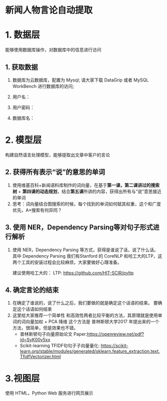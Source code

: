 # 新闻人物言论自动提取

# 1. 数据层

能够使用数据库操作，对数据库中的信息进行访问

## 1. 获取数据



1. 数据库为云数据库，配置为 Mysql; 请⼤家下载 DataGrip 或者 MySQL WorkBench 进⾏数据库的访问;

2. 用户名：

3. 用户密码：

4. 数据库名：


# 2. 模型层

构建自然语言处理模型，能够提取出文章中客户的言论
## 2.  获得所有表示“说”的意思的单词

   1. 使⽤维基百科+新闻语料库制作的词向量，在基于**第⼀课，第⼆课讲过的搜索树** + **第四课的动态规划**，结合**第五课**所讲的内容，获得出所有与“说”意思接近的单词
   2.  思考：词向量结合图搜索的时候，每个找到的单词如何赋其权重，这个和⼴度优先，A*搜索有何异同？

   ## 3. 使用 NER，Dependency Parsing等对句子形式进行解析

   1. 使⽤ NER，Dependency Parsing 等⽅式，获得是谁说了话，说了什么话。其中 Dependency Parsing 我们有Stanford 的 CoreNLP 和哈⼯⼤的LTP，这两个⼯具的安装过程会⽐较⿇烦，⼤家要做好⼼理准备。

      建议使用哈工大的： LTP: https://github.com/HIT-SCIR/pyltp



## 4. 确定言论的结束

1. 在确定了谁说的，说了什么之后，我们要做的就是确定这个话语的结束。
   要确定这个话语如何结束
2. 这里给大家推荐一个简单性 和高效性两者比较平衡的方法，其原理就是使用单词的词向量加权 + PCA 降维 这个方法是 普林斯顿大学2017 年提出来的一个方法，很简单，但是效果也不错。
   - 普林斯顿句⼦向量原始论⽂ Paper:https://openreview.net/pdf?id=SyK00v5xx
   - Scikit-learning TFIDF句句⼦子向量量化: https://scikit-learn.org/stable/modules/generated/sklearn.feature_extraction.text.TfidfVectorizer.html



# 3.视图层

使用 HTML，Python Web 服务进行网页展示
